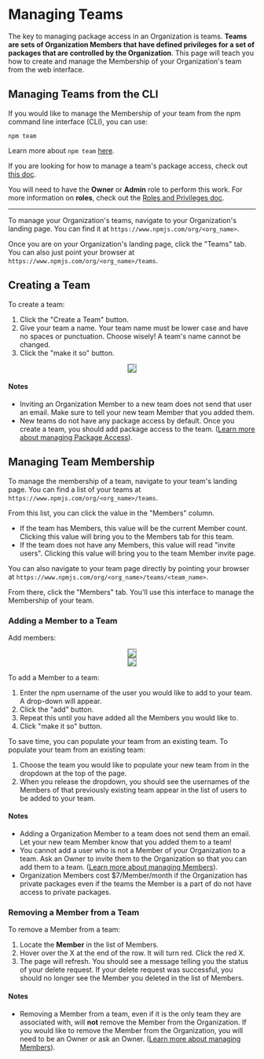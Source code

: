 <!--
title: QA-ORGS-5 - Managing Teams
featured: true
-->

# Managing Teams

The key to managing package access in an Organization is teams.
**Teams are sets of Organization Members that have defined privileges
for a set of packages that are controlled by the Organization**.
This page will teach you how to create and manage the 
Membership of your Organization's team from the web interface.


## Managing Teams from the CLI

If you would like to manage the Membership of your team from
the npm command line interface (CLI), you can use:

```
npm team
```

Learn more about `npm team` [here][2].

If you are looking for how to manage a team's package access, check
out [this doc][1].

You will need to have the **Owner** or **Admin** role to perform this
work. For more information on **roles**, check out the 
[Roles and Privileges doc].

<hr/>

To manage your Organization's teams, navigate to your
Organization's landing page. You can find it at
`https://www.npmjs.com/org/<org_name>`.

Once you are on your Organization's landing page, click the "Teams" tab.
You can also just point your browser at 
`https://www.npmjs.com/org/<org_name>/teams`.

## Creating a Team



To create a team:

1. Click the "Create a Team" button.
2. Give your team a name. Your team name must be lower case and have no
  spaces or punctuation. Choose wisely! A team's name cannot be changed.
5. Click the "make it so" button.

<div style="text-align: center;"><img src="\images\orgs-create-a-team.png" style="border: 1px solid gray;"></div>


#### Notes

- Inviting an Organization Member to a new team does not send that user
  an email. Make sure to tell your new team Member that you added them.
- New teams do not have any package access by default. Once you create
  a team, you should add package access to the team. 
  ([Learn more about managing Package Access]).

## Managing Team Membership

To manage the membership of a team, navigate to your team's landing page.
You can find a list of your teams at `https://www.npmjs.com/org/<org_name>/teams`.

From this list, you can click the value in the "Members" column. 

- If the team has Members, this value will be the current Member count. Clicking
  this value will bring you to the Members tab for this team.
- If the team does not have any Members, this value will read "invite users".
  Clicking this value will bring you to the team Member invite page.

You can also navigate to your team page directly by pointing your browser at
`https://www.npmjs.com/org/<org_name>/teams/<team_name>`.

From there, click the "Members" tab. You'll use this interface to manage the
Membership of your team.

### Adding a Member to a Team


Add members:
<div style="text-align: center;"><img src="\images\org-add1-user-friendly.png" style="border: 1px solid gray;"></div>

<div style="text-align: center;"><img src="\images\org-add-users.png" style="border: 1px solid gray;"></div>

To add a Member to a team:

1. Enter the npm username of the user you would like to add to your team. A drop-down will appear.
2. Click the "add" button.
3. Repeat this until you have added all the Members you would like to.
4. Click "make it so" button.

To save time, you can populate your team from an existing team. To populate
your team from an existing team:

1. Choose the team you would like to populate your new team from in the 
  dropdown at the top of the page.
2. When you release the dropdown, you should see the usernames of the Members
  of that previously existing team appear in the list of users to be added to
  your team.

#### Notes

- Adding a Organization Member to a team does not send them an email. Let
  your new team Member know that you added them to a team!
- You cannot add a user who is not a Member of your Organization to a team. 
  Ask an Owner to invite them to the Organization so that you can add them to
  a team. ([Learn more about managing Members]).
- Organization Members cost $7/Member/month if the Organization has private
  packages even if the teams the Member is a part of do not have access to
  private packages. 

### Removing a Member from a Team

To remove a Member from a team:

1. Locate the **Member** in the list of Members.
2. Hover over the X at the end of the row. It will turn red. Click the red X.
3. The page will refresh. You should see a message telling you the status of your
   delete request. If your delete request was successful, you should no longer see
   the Member you deleted in the list of Members.

#### Notes

- Removing a Member from a team, even if it is the only team they are associated
  with, will **not** remove the Member from the Organization. If you would like to
  remove the Member from the Organization, you will need to be an Owner or ask
  an Owner. ([Learn more about managing Members]). 

[1]: managing-package-access.md
[Roles and Privileges doc]: roles-and-privileges.md
[Learn more about managing Package Access]: managing-package-access.md
[Learn more about managing Members]: managing-members.md
[2]: https://docs.npmjs.com/cli/team
